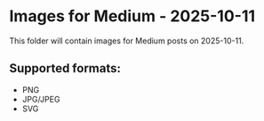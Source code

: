 # Images for Medium - 2025-10-11

This folder will contain images for Medium posts on 2025-10-11.

## Supported formats:
- PNG
- JPG/JPEG
- SVG
